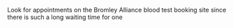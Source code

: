 Look for appointments on the Bromley Alliance blood test booking site since there is such a long waiting time for one
